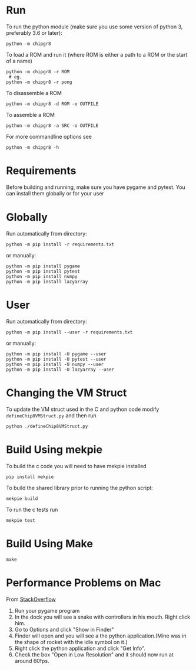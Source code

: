 # Run

To run the python module (make sure you use some version of python 3, preferably 3.6 or later):

```
python -m chipgr8
```

To load a ROM and run it (where ROM is either a path to a ROM or the start of a name)

```
python -m chipgr8 -r ROM
 # eg.
python -m chipgr8 -r pong 
```

To disassemble a ROM

```
python -m chipgr8 -d ROM -o OUTFILE
```

To assemble a ROM

```
python -m chipgr8 -a SRC -o OUTFILE
```

For more commandline options see

```
python -m chipgr8 -h
```

# Requirements

Before building and running, make sure you have pygame and pytest. You can install them globally or for your user

# Globally

Run automatically from directory:

```
python -m pip install -r requirements.txt
```

or manually:

```
python -m pip install pygame
python -m pip install pytest
python -m pip install numpy
python -m pip install lazyarray
```

# User

Run automatically from directory:

```
python -m pip install --user -r requirements.txt
```

or manually:

```
python -m pip install -U pygame --user
python -m pip install -U pytest --user
python -m pip install -U numpy --user
python -m pip install -U lazyarray --user
```

# Changing the VM Struct

To update the VM struct used in the C and python code modify `defineChip8VMStruct.py` and then run 

```
python ./defineChip8VMStruct.py
```

# Build Using mekpie

To build the c code you will need to have mekpie installed

```
pip install mekpie
```

To build the shared library prior to running the python script:

```
mekpie build
```

To run the c tests run

```
mekpie test
```

# Build Using Make

```
make
```

# Performance Problems on Mac

From [StackOverflow](https://stackoverflow.com/questions/31685936/pygame-application-runs-slower-on-mac-than-on-pc)

1. Run your pygame program
2. In the dock you will see a snake with controllers in his mouth. Right click him.
3. Go to Options and click "Show in Finder"
4. Finder will open and you will see a the python application.(Mine was in the shape of rocket with the idle symbol on it.)
5. Right click the python application and click "Get Info".
6. Check the box "Open in Low Resolution" and it should now run at around 60fps.